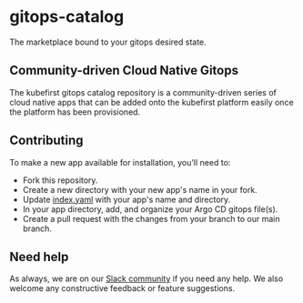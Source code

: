 # gitops-catalog

The marketplace bound to your gitops desired state.

## Community-driven Cloud Native Gitops

The kubefirst gitops catalog repository is a community-driven series of cloud native apps that can be added onto the kubefirst platform easily once the platform has been provisioned.

## Contributing

To make a new app available for installation, you'll need to:

- Fork this repository.
- Create a new directory with your new app's name in your fork.
- Update [index.yaml](index.yaml) with your app's name and directory.
- In your app directory, add, and organize your Argo CD gitops file(s).
- Create a pull request with the changes from your branch to our main branch.

## Need help

As always, we are on our [Slack community](https://kubefirst.io/slack) if you need any help. We also welcome any constructive feedback or feature suggestions.
